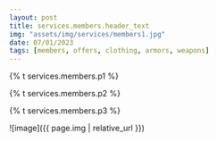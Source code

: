 ```yaml
---
layout: post
title: services.members.header_text
img: "assets/img/services/members1.jpg"
date: 07/01/2023
tags: [members, offers, clothing, armors, weapons]
---
```

<p>{% t services.members.p1 %}</p>
<p>{% t services.members.p2 %}</p>
<p>{% t services.members.p3 %}</p>

![image]({{ page.img | relative_url }})